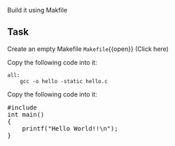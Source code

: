 Build it using Makfile
## Task

Create an empty Makefile
 `Makefile`{{open}} (Click here)
 
Copy the following code into it:
~~~~
all:
	gcc -o hello -static hello.c
~~~~

Copy the following code into it:
<pre class="file" data-target="clipboard">
#include<stdio.h>
int main()
{
	printf("Hello World!!\n");
}
</pre>
